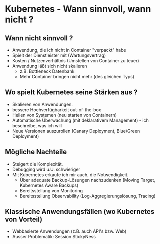 # Kubernetes - Wann sinnvoll, wann nicht ? 

## Wann nicht sinnvoll ? 

  * Anwendung, die ich nicht in Container "verpackt" habe  
  * Spielt der Dienstleister mit (Wartungsvertrag) 
  * Kosten / Nutzenverhältnis (Umstellen von Container zu teuer) 
  * Anwendung läßt sich nicht skalieren 
    * z.B. Bottleneck Datenbank  
    * Mehr Container bringen nicht mehr (des gleichen Typs) 
  
## Wo spielt Kubernetes seine Stärken aus ? 

  * Skalieren von Anwendungen. 
  * bessere Hochverfügbarkeit out-of-the-box
  * Heilen von Systemen (neu starten von Containern) 
  * Automatische Überwachung (mit deklarativem Management) - ich beschreibe, was ich will
  * Neue Versionen auszurollen (Canary Deployment, Blue/Green Deployment) 

## Mögliche Nachteile 

  * Steigert die Komplexität.
  * Debugging wird u.U. schwieriger
  * Mit Kubernetes erkaufe ich mir auch, die Notwendigkeit.
    * Über adequate Backup-Lösungen nachzudenken (Moving Target, Kubernetes Aware Backups) 
    * Bereitsstellung von Monitoring
    * Bereitsstellung Observability (Log-Aggregierungslösung, Tracing) 

## Klassische Anwendungsfällen (wo Kubernetes von Vorteil) 

  * Webbasierte Anwendungen (z.B. auch API's bzw. Web)
  * Ausser Problematik: Session StickyNess 
 




